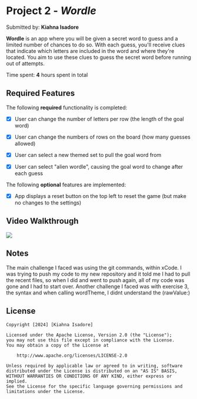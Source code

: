 # Project 2 - *Wordle*

Submitted by: **Kiahna Isadore**

**Wordle** is an app where you will be given a secret word to guess and a limited number of chances to do so. With each guess, you'll receive clues that indicate which letters are included in the word and where they're located. You aim to use these clues to guess the secret word before running out of attempts.

 

Time spent: **4** hours spent in total

## Required Features

The following **required** functionality is completed:

- [X] User can change the number of letters per row (the length of the goal word)
- [X] User can change the numbers of rows on the board (how many guesses allowed)
- [X] User can select a new themed set to pull the goal word from
- [X] User can select "alien wordle", causing the goal word to change after each guess


The following **optional** features are implemented:

- [X] App displays a reset button on the top left to reset the game (but make no changes to the settings)

## Video Walkthrough

<div>
    <a href="https://www.loom.com/share/71966eab98a64a988607cadc4e77064b">
    </a>
    <a href="https://www.loom.com/share/71966eab98a64a988607cadc4e77064b">
      <img style="max-width:300px;" src="https://cdn.loom.com/sessions/thumbnails/71966eab98a64a988607cadc4e77064b-with-play.gif">
    </a>
  </div>

## Notes

The main challenge I faced was using the git commands, within xCode. I was trying to push my code to my new repository and it told me I had to pull the recent files, so when I did and went to push again, all of my code was gone and I had to start over. Another challenge I faced was with exercise 3, the syntax and when calling wordTheme, I didnt understand the (rawValue:)

## License

    Copyright [2024] [Kiahna Isadore]

    Licensed under the Apache License, Version 2.0 (the "License");
    you may not use this file except in compliance with the License.
    You may obtain a copy of the License at

        http://www.apache.org/licenses/LICENSE-2.0

    Unless required by applicable law or agreed to in writing, software
    distributed under the License is distributed on an "AS IS" BASIS,
    WITHOUT WARRANTIES OR CONDITIONS OF ANY KIND, either express or implied.
    See the License for the specific language governing permissions and
    limitations under the License.
